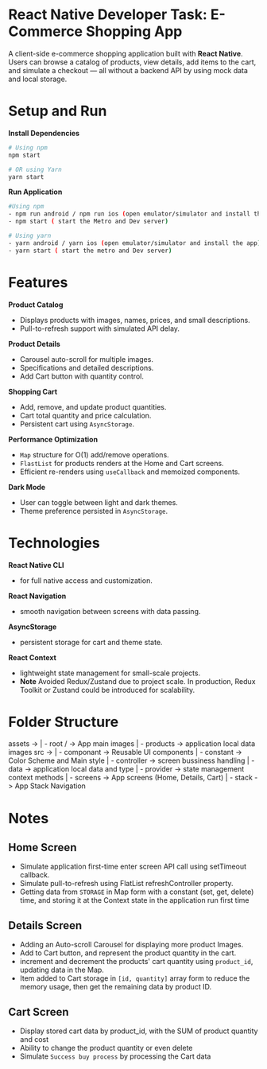 # React Native Developer Task: E-Commerce Shopping App
A client-side e-commerce shopping application built with **React Native**.  
Users can browse a catalog of products, view details, add items to the cart, and simulate a checkout — all without a backend API by using mock data and local storage.

# Setup and Run
**Install Dependencies**
```sh
# Using npm
npm start

# OR using Yarn
yarn start
```

**Run Application**
```sh
#Using npm
- npm run android / npm run ios (open emulator/simulator and install the app)
- npm start ( start the Metro and Dev server)

# Using yarn
- yarn android / yarn ios (open emulator/simulator and install the app)
- yarn start ( start the metro and Dev server)
```

# Features
**Product Catalog**
- Displays products with images, names, prices, and small descriptions.
- Pull-to-refresh support with simulated API delay.

**Product Details**
- Carousel auto-scroll for multiple images.
- Specifications and detailed descriptions.
- Add Cart button with quantity control.

**Shopping Cart**
- Add, remove, and update product quantities.
- Cart total quantity and price calculation.
- Persistent cart using `AsyncStorage`.

**Performance Optimization**
- `Map` structure for O(1) add/remove operations.
- `FlastList` for products renders at the Home and Cart screens.
- Efficient re-renders using `useCallback` and memoized components.

**Dark Mode**
- User can toggle between light and dark themes.
- Theme preference persisted in `AsyncStorage`.



# Technologies
**React Native CLI** 
- for full native access and customization.
  
**React Navigation**
- smooth navigation between screens with data passing.

**AsyncStorage**
- persistent storage for cart and theme state.

**React Context**
- lightweight state management for small-scale projects.
- **Note** Avoided Redux/Zustand due to project scale. In production, Redux Toolkit or Zustand could be introduced for scalability.


# Folder Structure
assets  -> | - root /     -> App main images
           | - products   -> application local data images
src     -> | - componant  -> Reusable UI components
           | - constant   -> Color Scheme and Main style
           | - controller -> screen bussiness handling
           | - data       -> application local data and type
           | - provider   -> state management context methods
           | - screens    -> App screens (Home, Details, Cart)
           | - stack      -> App Stack Navigation

# Notes
## Home Screen
- Simulate application first-time enter screen API call using setTimeout callback.
- Simulate pull-to-refresh using FlatList refreshController property.
- Getting data from `STORAGE` in Map form with a constant (set, get, delete) time, and storing it at the Context state in the application run first time
## Details Screen
- Adding an Auto-scroll Carousel for displaying more product Images.
- Add to Cart button, and represent the product quantity in the cart.
- increment and decrement the products' cart quantity using `product_id`, updating data in the  Map.
- Item added to Cart storage in `[id, quantity]` array form to reduce the memory usage, then get the remaining data by product ID.
## Cart Screen
- Display stored cart data by product_id, with the SUM of product quantity and cost
- Ability to change the product quantity or even delete
- Simulate `Success buy process` by processing the Cart data
